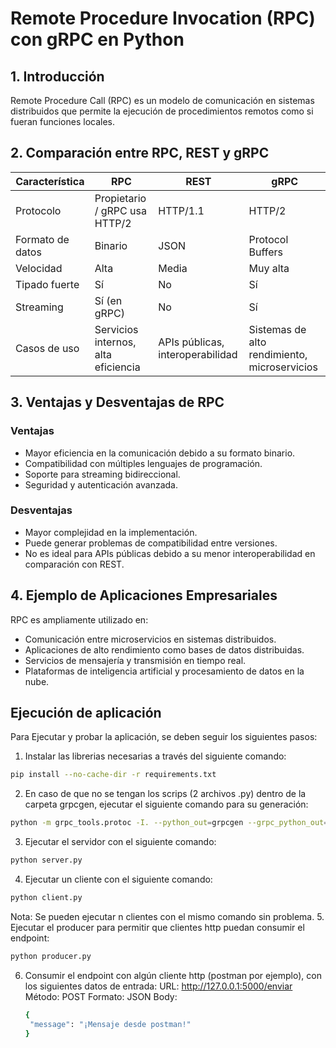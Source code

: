 # Remote Procedure Invocation (RPC) con gRPC en Python

## 1. Introducción
Remote Procedure Call (RPC) es un modelo de comunicación en sistemas distribuidos que permite la ejecución de procedimientos remotos como si fueran funciones locales.

## 2. Comparación entre RPC, REST y gRPC
| Característica  | RPC | REST | gRPC |
|---------------|-----|------|------|
| Protocolo | Propietario / gRPC usa HTTP/2 | HTTP/1.1 | HTTP/2 |
| Formato de datos | Binario | JSON | Protocol Buffers |
| Velocidad | Alta | Media | Muy alta |
| Tipado fuerte | Sí | No | Sí |
| Streaming | Sí (en gRPC) | No | Sí |
| Casos de uso | Servicios internos, alta eficiencia | APIs públicas, interoperabilidad | Sistemas de alto rendimiento, microservicios |

## 3. Ventajas y Desventajas de RPC
### Ventajas
- Mayor eficiencia en la comunicación debido a su formato binario.
- Compatibilidad con múltiples lenguajes de programación.
- Soporte para streaming bidireccional.
- Seguridad y autenticación avanzada.

### Desventajas
- Mayor complejidad en la implementación.
- Puede generar problemas de compatibilidad entre versiones.
- No es ideal para APIs públicas debido a su menor interoperabilidad en comparación con REST.

## 4. Ejemplo de Aplicaciones Empresariales
RPC es ampliamente utilizado en:
- Comunicación entre microservicios en sistemas distribuidos.
- Aplicaciones de alto rendimiento como bases de datos distribuidas.
- Servicios de mensajería y transmisión en tiempo real.
- Plataformas de inteligencia artificial y procesamiento de datos en la nube.

## Ejecución de aplicación
Para Ejecutar y probar la aplicación, se deben seguir los siguientes pasos:
1. Instalar las librerias necesarias a través del siguiente comando:
```sh
pip install --no-cache-dir -r requirements.txt
```   
2. En caso de que no se tengan los scrips (2 archivos .py) dentro de la carpeta grpcgen, ejecutar el siguiente comando para su generación:
```sh
python -m grpc_tools.protoc -I. --python_out=grpcgen --grpc_python_out=grpcgen service.proto
``` 
3. Ejecutar el servidor con el siguiente comando:
```sh
python server.py
```    
4. Ejecutar un cliente con el siguiente comando:
```sh
python client.py
```
Nota: Se pueden ejecutar n clientes con el mismo comando sin problema.
5. Ejecutar el producer para permitir que clientes http puedan consumir el endpoint:
```sh
python producer.py
```
6. Consumir el endpoint con algún cliente http (postman por ejemplo), con los siguientes datos de entrada:
   URL: http://127.0.0.1:5000/enviar
   Método: POST
   Formato: JSON
   Body:
   ```sh
   {
    "message": "¡Mensaje desde postman!"
   }
   ```
   
